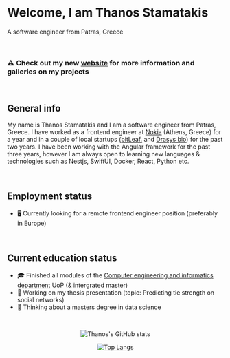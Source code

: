# Welcome, I am Thanos Stamatakis

A software engineer from Patras, Greece

<br>

### ⚠️ Check out my new [website][website] for more information and galleries on my projects

<br>

## General info

My name is Thanos Stamatakis and I am a software engineer from Patras, Greece. I have worked as a frontend engineer at [Nokia][nokia] (Athens, Greece) for a year and in a couple of local startups ([bitLeaf.][bitleaf] and [Drasys bio][drasys]) for the past two years. I have been working with the Angular framework for the past three years, however I am always open to learning new languages & technologies such as Nestjs, SwiftUI, Docker, React, Python etc.

<br>

## Employment status

- 🖥 Currently looking for a remote frontend engineer position (preferably in Europe)

<br>

## Current education status

- 🎓 Finished all modules of the [Computer engineering and informatics department][ceid] UoP (& intergrated master)
- 🔖 Working on my thesis presentation (topic: Predicting tie strength on social networks)
- 🤔 Thinking about a masters degree in data science

<br>

<div class="wrapper" style="width: max-content;display: block;margin: auto;">

![Thanos's GitHub stats](https://github-readme-stats.vercel.app/api?username=thanosstamatakis&count_private=true&show_icons=true&theme=dark)

</div>

<div class="wrapper" style="width: max-content;display: block;margin: auto;">

[![Top Langs](https://github-readme-stats.vercel.app/api/top-langs/?username=thanosstamatakis&count_private=true&show_icons=true&theme=dark&langs_count=10&layout=compact)](https://github.com/anuraghazra/github-readme-stats)

</div>

[ceid]: https://www.ceid.upatras.gr/en
[website]: https://stamatakis.me/
[nokia]: https://github.com/nokia/
[bitleaf]: https://github.com/Bitleaf-Projects
[drasys]: https://github.com/Drasys-BIO
